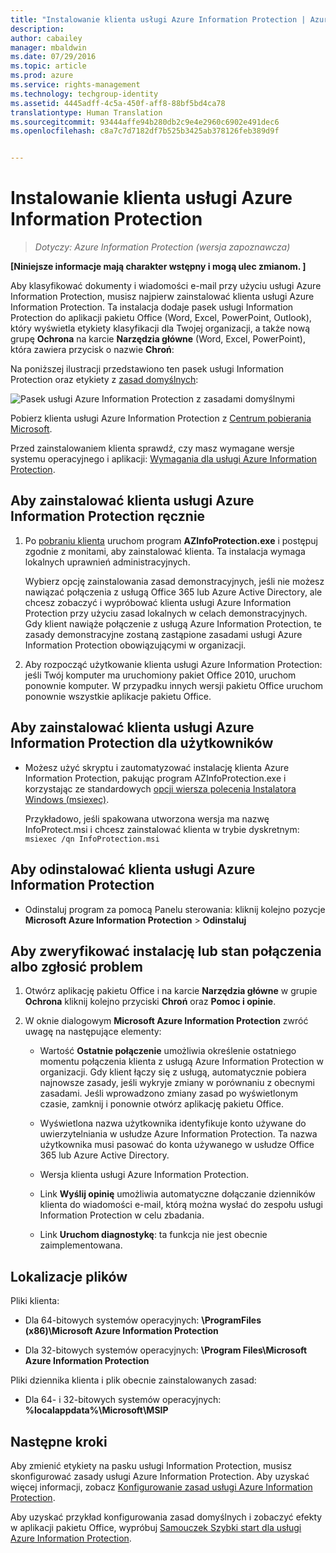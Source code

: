 ```yaml
---
title: "Instalowanie klienta usługi Azure Information Protection | Azure Rights Management"
description: 
author: cabailey
manager: mbaldwin
ms.date: 07/29/2016
ms.topic: article
ms.prod: azure
ms.service: rights-management
ms.technology: techgroup-identity
ms.assetid: 4445adff-4c5a-450f-aff8-88bf5bd4ca78
translationtype: Human Translation
ms.sourcegitcommit: 93444affe94b280db2c9e4e2960c6902e491dec6
ms.openlocfilehash: c8a7c7d7182df7b525b3425ab378126feb389d9f


---
```


# Instalowanie klienta usługi Azure Information Protection

>*Dotyczy: Azure Information Protection (wersja zapoznawcza)*

**[Niniejsze informacje mają charakter wstępny i mogą ulec zmianom. ]**

Aby klasyfikować dokumenty i wiadomości e-mail przy użyciu usługi Azure Information Protection, musisz najpierw zainstalować klienta usługi Azure Information Protection. Ta instalacja dodaje pasek usługi Information Protection do aplikacji pakietu Office (Word, Excel, PowerPoint, Outlook), który wyświetla etykiety klasyfikacji dla Twojej organizacji, a także nową grupę **Ochrona** na karcie **Narzędzia główne** (Word, Excel, PowerPoint), która zawiera przycisk o nazwie **Chroń**:

Na poniższej ilustracji przedstawiono ten pasek usługi Information Protection oraz etykiety z [zasad domyślnych](configure-policy-default.md):

![Pasek usługi Azure Information Protection z zasadami domyślnymi](../media/info-protect-bar-default.png)

Pobierz klienta usługi Azure Information Protection z [Centrum pobierania Microsoft](https://www.microsoft.com/en-us/download/details.aspx?id=53018).

Przed zainstalowaniem klienta sprawdź, czy masz wymagane wersje systemu operacyjnego i aplikacji: [Wymagania dla usługi Azure Information Protection](requirements-azure-infoprotect.md).


## Aby zainstalować klienta usługi Azure Information Protection ręcznie

1. Po [pobraniu klienta](https://www.microsoft.com/en-us/download/details.aspx?id=53018) uruchom program **AZInfoProtection.exe** i postępuj zgodnie z monitami, aby zainstalować klienta. Ta instalacja wymaga lokalnych uprawnień administracyjnych.

    Wybierz opcję zainstalowania zasad demonstracyjnych, jeśli nie możesz nawiązać połączenia z usługą Office 365 lub Azure Active Directory, ale chcesz zobaczyć i wypróbować klienta usługi Azure Information Protection przy użyciu zasad lokalnych w celach demonstracyjnych. Gdy klient nawiąże połączenie z usługą Azure Information Protection, te zasady demonstracyjne zostaną zastąpione zasadami usługi Azure Information Protection obowiązującymi w organizacji. 

2. Aby rozpocząć użytkowanie klienta usługi Azure Information Protection: jeśli Twój komputer ma uruchomiony pakiet Office 2010, uruchom ponownie komputer. W przypadku innych wersji pakietu Office uruchom ponownie wszystkie aplikacje pakietu Office.

## Aby zainstalować klienta usługi Azure Information Protection dla użytkowników

- Możesz użyć skryptu i zautomatyzować instalację klienta Azure Information Protection, pakując program AZInfoProtection.exe i korzystając ze standardowych [opcji wiersza polecenia Instalatora Windows (msiexec)](https://technet.microsoft.com/library/cc759262(v=ws.10).aspx).

    Przykładowo, jeśli spakowana utworzona wersja ma nazwę InfoProtect.msi i chcesz zainstalować klienta w trybie dyskretnym: `msiexec /qn InfoProtection.msi`


## Aby odinstalować klienta usługi Azure Information Protection

- Odinstaluj program za pomocą Panelu sterowania: kliknij kolejno pozycje **Microsoft Azure Information Protection** > **Odinstaluj**

## Aby zweryfikować instalację lub stan połączenia albo zgłosić problem

1. Otwórz aplikację pakietu Office i na karcie **Narzędzia główne** w grupie **Ochrona** kliknij kolejno przyciski **Chroń** oraz **Pomoc i opinie**.

2. W oknie dialogowym **Microsoft Azure Information Protection** zwróć uwagę na następujące elementy:

    - Wartość **Ostatnie połączenie** umożliwia określenie ostatniego momentu połączenia klienta z usługą Azure Information Protection w organizacji. Gdy klient łączy się z usługą, automatycznie pobiera najnowsze zasady, jeśli wykryje zmiany w porównaniu z obecnymi zasadami. Jeśli wprowadzono zmiany zasad po wyświetlonym czasie, zamknij i ponownie otwórz aplikację pakietu Office.

    - Wyświetlona nazwa użytkownika identyfikuje konto używane do uwierzytelniania w usłudze Azure Information Protection. Ta nazwa użytkownika musi pasować do konta używanego w usłudze Office 365 lub Azure Active Directory.

    - Wersja klienta usługi Azure Information Protection.

    - Link **Wyślij opinię** umożliwia automatyczne dołączanie dzienników klienta do wiadomości e-mail, którą można wysłać do zespołu usługi Information Protection w celu zbadania.

    - Link **Uruchom diagnostykę**: ta funkcja nie jest obecnie zaimplementowana.

## Lokalizacje plików

Pliki klienta:   

- Dla 64-bitowych systemów operacyjnych: **\ProgramFiles (x86)\Microsoft Azure Information Protection**

- Dla 32-bitowych systemów operacyjnych: **\Program Files\Microsoft Azure Information Protection**

Pliki dziennika klienta i plik obecnie zainstalowanych zasad:

- Dla 64- i 32-bitowych systemów operacyjnych: **%localappdata%\Microsoft\MSIP**


## Następne kroki

Aby zmienić etykiety na pasku usługi Information Protection, musisz skonfigurować zasady usługi Azure Information Protection. Aby uzyskać więcej informacji, zobacz [Konfigurowanie zasad usługi Azure Information Protection](configure-policy.md).

Aby uzyskać przykład konfigurowania zasad domyślnych i zobaczyć efekty w aplikacji pakietu Office, wypróbuj [Samouczek Szybki start dla usługi Azure Information Protection](infoprotect-quick-start-tutorial.md). 



<!--HONumber=Jul16_HO5-->


